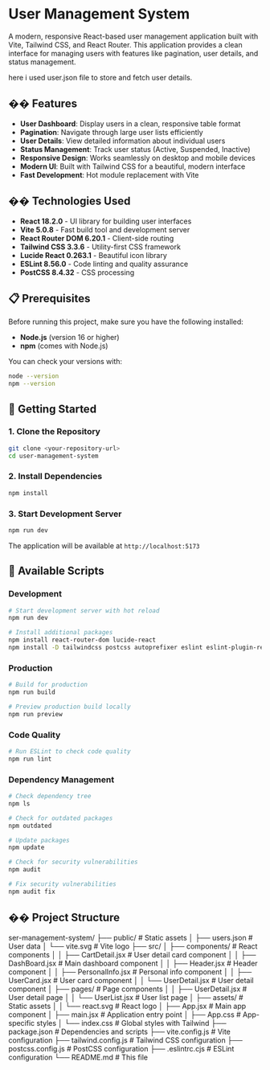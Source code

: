 # User Management System

A modern, responsive React-based user management application built with Vite, Tailwind CSS, and React Router. This application provides a clean interface for managing users with features like pagination, user details, and status management.

here i used user.json file to store and fetch user details.

## �� Features

- **User Dashboard**: Display users in a clean, responsive table format
- **Pagination**: Navigate through large user lists efficiently
- **User Details**: View detailed information about individual users
- **Status Management**: Track user status (Active, Suspended, Inactive)
- **Responsive Design**: Works seamlessly on desktop and mobile devices
- **Modern UI**: Built with Tailwind CSS for a beautiful, modern interface
- **Fast Development**: Hot module replacement with Vite

## ��️ Technologies Used

- **React 18.2.0** - UI library for building user interfaces
- **Vite 5.0.8** - Fast build tool and development server
- **React Router DOM 6.20.1** - Client-side routing
- **Tailwind CSS 3.3.6** - Utility-first CSS framework
- **Lucide React 0.263.1** - Beautiful icon library
- **ESLint 8.56.0** - Code linting and quality assurance
- **PostCSS 8.4.32** - CSS processing

## 📋 Prerequisites

Before running this project, make sure you have the following installed:

- **Node.js** (version 16 or higher)
- **npm** (comes with Node.js)

You can check your versions with:
```bash
node --version
npm --version
```

## 🚀 Getting Started

### 1. Clone the Repository
```bash
git clone <your-repository-url>
cd user-management-system
```

### 2. Install Dependencies
```bash
npm install
```

### 3. Start Development Server
```bash
npm run dev
```

The application will be available at `http://localhost:5173`

## 📜 Available Scripts

### Development
```bash
# Start development server with hot reload
npm run dev
```

```bash
# Install additional packages
npm install react-router-dom lucide-react
npm install -D tailwindcss postcss autoprefixer eslint eslint-plugin-react eslint-plugin-react-hooks eslint-plugin-react-refresh
```

### Production
```bash
# Build for production
npm run build

# Preview production build locally
npm run preview
```

### Code Quality
```bash
# Run ESLint to check code quality
npm run lint
```

### Dependency Management
```bash
# Check dependency tree
npm ls

# Check for outdated packages
npm outdated

# Update packages
npm update

# Check for security vulnerabilities
npm audit

# Fix security vulnerabilities
npm audit fix
```

## ��️ Project Structure


ser-management-system/
├── public/ # Static assets
│ ├── users.json # User data
│ └── vite.svg # Vite logo
├── src/
│ ├── components/ # React components
│ │ ├── CartDetail.jsx # User detail card component
│ │ ├── DashBoard.jsx # Main dashboard component
│ │ ├── Header.jsx # Header component
│ │ ├── PersonalInfo.jsx # Personal info component
│ │ ├── UserCard.jsx # User card component
│ │ └── UserDetail.jsx # User detail component
│ ├── pages/ # Page components
│ │ ├── UserDetail.jsx # User detail page
│ │ └── UserList.jsx # User list page
│ ├── assets/ # Static assets
│ │ └── react.svg # React logo
│ ├── App.jsx # Main app component
│ ├── main.jsx # Application entry point
│ ├── App.css # App-specific styles
│ └── index.css # Global styles with Tailwind
├── package.json # Dependencies and scripts
├── vite.config.js # Vite configuration
├── tailwind.config.js # Tailwind CSS configuration
├── postcss.config.js # PostCSS configuration
├── .eslintrc.cjs # ESLint configuration
└── README.md # This file
